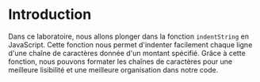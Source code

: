 # Introduction

Dans ce laboratoire, nous allons plonger dans la fonction `indentString` en JavaScript. Cette fonction nous permet d'indenter facilement chaque ligne d'une chaîne de caractères donnée d'un montant spécifié. Grâce à cette fonction, nous pouvons formater les chaînes de caractères pour une meilleure lisibilité et une meilleure organisation dans notre code.
